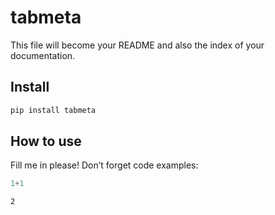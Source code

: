 tabmeta
================

<!-- WARNING: THIS FILE WAS AUTOGENERATED! DO NOT EDIT! -->

This file will become your README and also the index of your
documentation.

## Install

``` sh
pip install tabmeta
```

## How to use

Fill me in please! Don’t forget code examples:

``` python
1+1
```

    2
